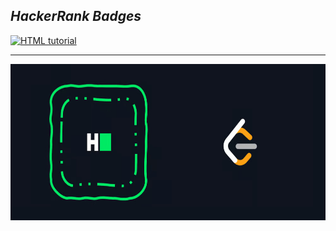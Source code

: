 <h2 align= "Left"><em>HackerRank Badges</em></h2>

<div align="Left">
<a href="https://www.hackerrank.com/profile/shreyjain99"><img src="https://github.com/shreyjain99/HackerRank-Leetcode/blob/main/src%20files/Screenshot%202024-09-08%20023034.png" alt="HTML tutorial" style="width:1100px;height:250px;"></a>
</div>

<hr width="100%" size="2">

<div align="Left">
<a href="https://leetcode.com/u/shreyjain99/"><img src="https://github.com/shreyjain99/HackerRank-Leetcode-Kaggle/blob/main/src%20files/https___dev-to-uploads.s3.amazonaws.com_uploads_articles_zs70my9q69w2zxtf7lyi.jpg" alt="HTML tutorial" style="width:1100px;height:250px;"></a>
</div>

